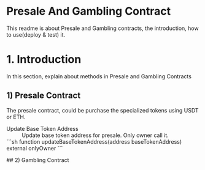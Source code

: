 Presale And Gambling Contract
=============================

This readme is about Presale and Gambling contracts, the introduction, how to use(deploy & test) it.

# 1. Introduction
In this section, explain about methods in Presale and Gambling Contracts
## 1) Presale Contract
The presale contract, could be purchase the specialized tokens using USDT or ETH.

<dl>
  <dt>Update Base Token Address</dt>
  <dd>Update base token address for presale. Only owner call it.</dd>
  ```sh
  function updateBaseTokenAddress(address baseTokenAddress) external onlyOwner
  ```
</dl>
## 2) Gambling Contract